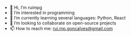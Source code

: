 - 👋 Hi, I’m ruimpg
- 👀 I’m interested in programming
- 🌱 I’m currently learning several languages: Python, React
- 💞️ I’m looking to collaborate on open-source projects
- 📫 How to reach me: rui.mp.goncalves@gmail.com

<!---
ruimpg/ruimpg is a ✨ special ✨ repository because its `README.md` (this file) appears on your GitHub profile.
You can click the Preview link to take a look at your changes.
--->

